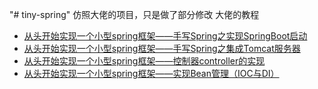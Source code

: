 "# tiny-spring" 
仿照大佬的项目，只是做了部分修改
大佬的教程

- [从头开始实现一个小型spring框架——手写Spring之实现SpringBoot启动](https://blog.csdn.net/qq_31749835/article/details/90812799)
- [从头开始实现一个小型spring框架——手写Spring之集成Tomcat服务器](https://blog.csdn.net/qq_31749835/article/details/90933527)
- [从头开始实现一个小型spring框架——控制器controller的实现](https://blog.csdn.net/qq_31749835/article/details/91038594)
- [从头开始实现一个小型spring框架——实现Bean管理（IOC与DI）](https://blog.csdn.net/qq_31749835/article/details/91350454)
